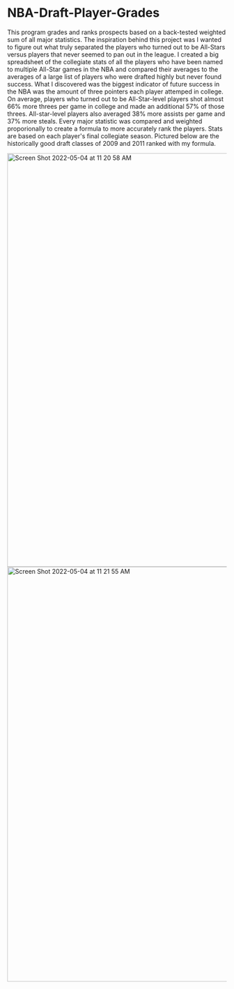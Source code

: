 # NBA-Draft-Player-Grades
This program grades and ranks prospects based on a back-tested weighted sum of all major statistics. The inspiration behind this project was I wanted to figure out what truly separated the players who turned out to be All-Stars versus players that never seemed to pan out in the league. I created a big spreadsheet of the collegiate stats of all the players who have been named to multiple All-Star games in the NBA and compared their averages to the averages of a large list of players who were drafted highly but never found success. What I discovered was the biggest indicator of future success in the NBA was the amount of three pointers each player attemped in college. On average, players who turned out to be All-Star-level players shot almost 66% more threes per game in college and made an additional 57% of those threes. All-star-level players also averaged 38% more assists per game and 37% more steals. Every major statistic was compared and weighted proporionally to create a formula to more accurately rank the players. Stats are based on each player's final collegiate season. Pictured below are the historically good draft classes of 2009 and 2011 ranked with my formula.


<img width="948" alt="Screen Shot 2022-05-04 at 11 20 58 AM" src="https://user-images.githubusercontent.com/84414002/166726094-ad81f10f-0692-4e3f-99b0-2af0bc56bd73.png">

<img width="951" alt="Screen Shot 2022-05-04 at 11 21 55 AM" src="https://user-images.githubusercontent.com/84414002/166726267-8d544a18-3a38-4c77-9729-1cccb003ec41.png">


